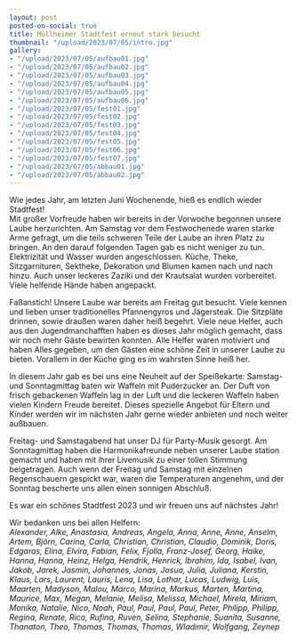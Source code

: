 ```yaml
---
layout: post
posted-on-social: true
title: Müllheimer Stadtfest erneut stark besucht
thumbnail: "/upload/2023/07/05/intro.jpg"
gallery:
- "/upload/2023/07/05/aufbau01.jpg"
- "/upload/2023/07/05/aufbau02.jpg"
- "/upload/2023/07/05/aufbau03.jpg"
- "/upload/2023/07/05/aufbau04.jpg"
- "/upload/2023/07/05/aufbau05.jpg"
- "/upload/2023/07/05/aufbau06.jpg"
- "/upload/2023/07/05/fest01.jpg"
- "/upload/2023/07/05/fest02.jpg"
- "/upload/2023/07/05/fest03.jpg"
- "/upload/2023/07/05/fest04.jpg"
- "/upload/2023/07/05/fest05.jpg"
- "/upload/2023/07/05/fest06.jpg"
- "/upload/2023/07/05/fest07.jpg"
- "/upload/2023/07/05/abbau01.jpg"
- "/upload/2023/07/05/abbau02.jpg"
---
```

Wie jedes Jahr, am letzten Juni Wochenende, hieß es endlich wieder Stadtfest!  
Mit großer Vorfreude haben wir bereits in der Vorwoche begonnen unsere Laube herzurichten. Am Samstag vor dem Festwochenede waren starke Arme gefragt, um die teils schweren Teile der Laube an ihren Platz zu bringen. An den darauf folgenden Tagen gab es nicht weniger zu tun. Elektrizität und Wasser wurden angeschlossen. Küche, Theke, Sitzgarnituren, Sektheke, Dekoration und Blumen kamen nach und nach hinzu. Auch unser leckeres Zaziki und der Krautsalat wurden vorbereitet. Viele helfende Hände haben angepackt.

Faßanstich! Unsere Laube war bereits am Freitag gut besucht. Viele kennen und lieben unser traditionelles Pfannengyros und Jägersteak. Die Sitzpläte drinnen, sowie draußen waren daher heiß begehrt. Viele neue Helfer, auch aus den Jugendmanchafften haben es dieses Jahr möglich gemacht, dass wir noch mehr Gäste bewirten konnten. Alle Helfer waren motiviert und haben Alles gegeben, um den Gästen eine schöne Zeit in unserer Laube zu bieten. Vorallem in der Küche ging es im wahrsten Sinne heiß her. 

In diesem Jahr gab es bei uns eine Neuheit auf der Speißekarte: Samstag- und Sonntagmittag baten wir Waffeln mit Puderzucker an. Der Duft von frisch gebackenen Waffeln lag in der Luft und die leckeren Waffeln haben vielen Kindern Freude bereitet. Dieses spezielle Angebot für Eltern und Kinder werden wir im nächsten Jahr gerne wieder anbieten und noch weiter außbauen.

Freitag- und Samstagabend hat unser DJ für Party-Musik gesorgt. Am Sonntagmittag haben die Harmonikafreunde neben unserer Laube station gemacht und haben mit ihrer Livemusik zu einer tollen Stimmung beigetragen.
Auch wenn der Freitag und Samstag mit einzelnen Regenschauern gespickt war, waren die Temperaturen angenehm, und der Sonntag bescherte uns allen einen sonnigen Abschluß.

Es war ein schönes Stadtfest 2023 und wir freuen uns auf nächstes Jahr!

Wir bedanken uns bei allen Helfern:  
_Alexander, Alke, Anastasia, Andreas, Angela, Anna, Anne, Anne, Anselm, Artem, Björn, Carina, Carla, Christian, Christian, Claudio, Dominik, Doris, Edgaras, Elina, Elvira, Fabian, Felix, Fjolla, Franz-Josef, Georg, Haike, Hanna, Hanna, Heinz, Helga, Hendrik, Henrick, Ibrahim, Ida, Isabel, Ivan, Jakob, Jarek, Jasmin, Johannes, Jonas, Josua, Julia, Juliana, Kerstin, Klaus, Lars, Laurent, Lauris, Lena, Lisa, Lothar, Lucas, Ludwig, Luis, Maarten, Madyson, Malou, Marco, Marina, Markus, Marten, Martina, Maurice, Max, Megan, Melanie, Melisa, Melissa, Michael, Mirela, Miriam, Monika, Natalie, Nico, Noah, Paul, Paul, Paul, Paul, Peter, Philipp, Philipp, Regina, Renate, Rico, Rufina, Ruven, Selina, Stephanie, Suanita, Susanne, Thanaton, Theo, Thomas, Thomas, Thomas, Wladimir, Wolfgang, Zeynep_